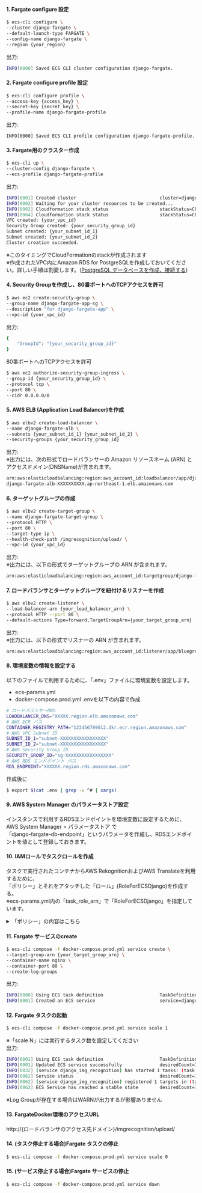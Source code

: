 #### 1. Fargate configure 設定
```bash
$ ecs-cli configure \
--cluster django-fargate \
--default-launch-type FARGATE \
--config-name django-fargate \
--region {your_region}
```
出力:
```bash
INFO[0000] Saved ECS CLI cluster configuration django-fargate.
```
#### 2. Fargate configure profile 設定
```bash
$ ecs-cli configure profile \
--access-key {access_key} \
--secret-key {secret_key} \
--profile-name django-fargate-profile
```
出力:
```
INFO[0000] Saved ECS CLI profile configuration django-fargate-profile.
```

#### 3. Fargate用のクラスター作成
```bash
$ ecs-cli up \
--cluster-config django-fargate \
--ecs-profile django-fargate-profile
```
出力:
```bash
INFO[0001] Created cluster                               cluster=django-fargate region={your_region}
INFO[0002] Waiting for your cluster resources to be created... 
INFO[0002] Cloudformation stack status                   stackStatus=CREATE_IN_PROGRESS
INFO[0064] Cloudformation stack status                   stackStatus=CREATE_IN_PROGRESS
VPC created: {your_vpc_id}
Security Group created: {your_security_group_id}
Subnet created: {your_subnet_id_1}
Subnet created: {your_subnet_id_2}
Cluster creation succeeded.
```
※このタイミングでCloudFormationのstackが作成されます</br>
※作成されたVPC内にAmazon RDS for PostgreSQLを作成しておいてください。詳しい手順は割愛します。([PostgreSQL データベースを作成、接続する](https://aws.amazon.com/jp/getting-started/tutorials/create-connect-postgresql-db/))
#### 4. Security Groupを作成し、80番ポートへのTCPアクセスを許可
```bash
$ aws ec2 create-security-group \
--group-name django-fargate-app-sg \
--description "for django-fargate-app" \
--vpc-id {your_vpc_id}
```
出力:
```bash
{
    "GroupId": "{your_security_group_id}"
}
```
80番ポートへのTCPアクセスを許可
```bash
$ aws ec2 authorize-security-group-ingress \
--group-id {your_security_group_id} \
--protocol tcp \
--port 80 \
--cidr 0.0.0.0/0
```
#### 5. AWS ELB (Application Load Balancer)を作成
```bash
$ aws elbv2 create-load-balancer \
--name django-fargate-alb \
--subnets {your_subnet_id_1} {your_subnet_id_2} \
--security-groups {your_security_group_id}
```
出力:</br>
※出力には、次の形式でロードバランサーの Amazon リソースネーム (ARN) とアクセスドメイン(DNSName)が含まれます。
```bash
arn:aws:elasticloadbalancing:region:aws_account_id:loadbalancer/app/django-fargate-alb/e5ba62739c16e642
django-fargate-alb-XXXXXXXXXX.ap-northeast-1.elb.amazonaws.com
```
#### 6. ターゲットグループの作成
```bash
$ aws elbv2 create-target-group \
--name django-fargate-target-group \
--protocol HTTP \
--port 80 \
--target-type ip \
--health-check-path /imgrecognition/upload/ \
--vpc-id {your_vpc_id}
```
出力:</br>
※出力には、以下の形式でターゲットグループの ARN が含まれます。
```bash
arn:aws:elasticloadbalancing:region:aws_account_id:targetgroup/django-fargate-target-group/209a844cd01825a4
```
#### 7. ロードバランサとターゲットグループを紐付けるリスナーを作成
```bash
$ aws elbv2 create-listener \
--load-balancer-arn {your_load_balancer_arn} \
--protocol HTTP --port 80 \
--default-actions Type=forward,TargetGroupArn={your_target_group_arn}
```
出力:</br>
※出力には、以下の形式でリスナーの ARN が含まれます。
```bash
arn:aws:elasticloadbalancing:region:aws_account_id:listener/app/bluegreen-alb/e5ba62739c16e642/665750bec1b03bd4
```
#### 8. 環境変数の情報を設定する
以下のファイルで利用するために、「.env」ファイルに環境変数を設定します。
* ecs-params.yml
* docker-compose.prod.yml
.envを以下の内容で作成</br>

```bash
# ロードバランサーDNS
LOADBALANCER_DNS="XXXXX.region.elb.amazonaws.com"
# AWS ECR パス
CONTAINER_REGISTRY_PATH="123456789012.dkr.ecr.region.amazonaws.com"
# AWS VPC Subnet ID
SUBNET_ID_1="subnet-XXXXXXXXXXXXXXXXX"
SUBNET_ID_2="subnet-XXXXXXXXXXXXXXXXX"
# AWS Security Group ID
SECURITY_GROUP_ID="sg-XXXXXXXXXXXXXXXXX"
# AWS RDS エンドポイント パス
RDS_ENDPOINT="XXXXXX.region.rds.amazonaws.com"
```
作成後に</br>

```bash
$ export $(cat .env | grep -v ^# | xargs)
```

#### 9. AWS System Manager のパラメータストア設定
インスタンスで利用するRDSエンドポイントを環境変数に設定するために、AWS System Manager > パラメータストア で</br>
「django-fargate-db-endpoint」というパラメータを作成し、RDSエンドポイントを値として登録しておきます。

#### 10. IAMロールでタスクロールを作成
タスクで実行されたコンテナからAWS RekognitionおよびAWS Translateを利用するために、</br>
「ポリシー」とそれをアタッチした「ロール」(RoleForECSDjango)を作成する。</br>
※ecs-params.yml内の「task_role_arn」で「RoleForECSDjango」を指定しています。
<details>
<summary>「ポリシー」の内容はこちら</summary>

{
    "Version": "2012-10-17",
    "Statement": [
        {
            "Sid": "RecognitionReadOnlyAccess",
            "Effect": "Allow",
            "Action": [
                "rekognition:CompareFaces",
                "rekognition:DetectFaces",
                "rekognition:DetectLabels",
                "rekognition:ListCollections",
                "rekognition:ListFaces",
                "rekognition:SearchFaces",
                "rekognition:SearchFacesByImage",
                "rekognition:DetectText",
                "rekognition:GetCelebrityInfo",
                "rekognition:RecognizeCelebrities",
                "rekognition:DetectModerationLabels",
                "rekognition:GetLabelDetection",
                "rekognition:GetFaceDetection",
                "rekognition:GetContentModeration",
                "rekognition:GetPersonTracking",
                "rekognition:GetCelebrityRecognition",
                "rekognition:GetFaceSearch",
                "rekognition:DescribeStreamProcessor",
                "rekognition:ListStreamProcessors"
            ],
            "Resource": "*"
        },
        {
            "Sid": "TranslateReadOnlyAccess",
            "Action": [
                "translate:TranslateText",
                "translate:GetTerminology",
                "translate:ListTerminologies",
                "comprehend:DetectDominantLanguage",
                "cloudwatch:GetMetricStatistics",
                "cloudwatch:ListMetrics"
            ],
            "Effect": "Allow",
            "Resource": "*"
        }
    ]
}
</details>

#### 11. Fargate サービスのcreate
```bash
$ ecs-cli compose -f docker-compose.prod.yml service create \
--target-group-arn {your_target_group_arn} \
--container-name nginx \
--container-port 80 \
--create-log-groups
```
出力:
```bash
INFO[0000] Using ECS task definition                     TaskDefinition="django_img_recognition:1"
INFO[0001] Created an ECS service                        service=django_img_recognition taskDefinition="django_img_recognition:1"
```
#### 12. Fargate タスクの起動
```bash
$ ecs-cli compose -f docker-compose.prod.yml service scale 1
```
※「scale N」には実行するタスク数を設定してください</br>
出力:
```bash
INFO[0001] Using ECS task definition                     TaskDefinition="django_img_recognition:1"
INFO[0001] Updated ECS service successfully              desiredCount=1 force-deployment=false service=django_img_recognition
INFO[0032] (service django_img_recognition) has started 1 tasks: (task xxx).  timestamp="YYYY-MM-DD hh:mm:ss +0000 UTC"
INFO[0062] Service status                                desiredCount=1 runningCount=1 serviceName=django_img_recognition
INFO[0062] (service django_img_recognition) registered 1 targets in (target-group {your_target_group_arn})  timestamp="YYYY-MM-DD hh:mm:ss +0000 UTC"
INFO[0062] ECS Service has reached a stable state        desiredCount=1 runningCount=1 serviceName=django_img_recognition
```
※Log Groupが存在する場合はWARNが出力するが影響ありません
#### 13. FargateDocker環境のアクセスURL
http://{ロードバランサのアクセス先ドメイン}/imgrecognition/upload/

#### 14. (タスク停止する場合)Fargate タスクの停止
```bash
$ ecs-cli compose -f docker-compose.prod.yml service scale 0
```
#### 15. (サービス停止する場合)Fargate サービスの停止
```bash
$ ecs-cli compose -f docker-compose.prod.yml service down
```